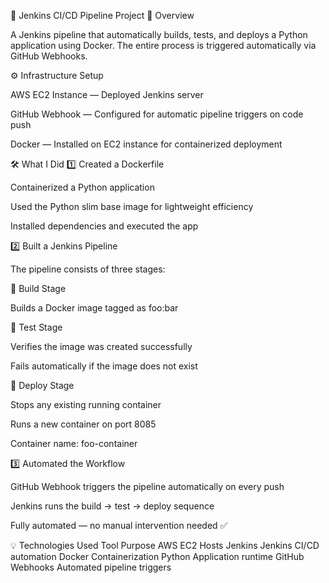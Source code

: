 🚀 Jenkins CI/CD Pipeline Project
🧩 Overview

A Jenkins pipeline that automatically builds, tests, and deploys a Python application using Docker.
The entire process is triggered automatically via GitHub Webhooks.

⚙️ Infrastructure Setup

AWS EC2 Instance — Deployed Jenkins server

GitHub Webhook — Configured for automatic pipeline triggers on code push

Docker — Installed on EC2 instance for containerized deployment

🛠️ What I Did
1️⃣ Created a Dockerfile

Containerized a Python application

Used the Python slim base image for lightweight efficiency

Installed dependencies and executed the app

2️⃣ Built a Jenkins Pipeline

The pipeline consists of three stages:

🧱 Build Stage

Builds a Docker image tagged as foo:bar

🧪 Test Stage

Verifies the image was created successfully

Fails automatically if the image does not exist

🚀 Deploy Stage

Stops any existing running container

Runs a new container on port 8085

Container name: foo-container

3️⃣ Automated the Workflow

GitHub Webhook triggers the pipeline automatically on every push

Jenkins runs the build → test → deploy sequence

Fully automated — no manual intervention needed ✅

💡 Technologies Used
Tool	Purpose
AWS EC2	Hosts Jenkins
Jenkins	CI/CD automation
Docker	Containerization
Python	Application runtime
GitHub Webhooks	Automated pipeline triggers